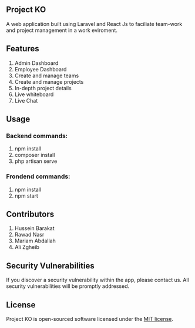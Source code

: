 ## Project KO

A web application built using Laravel and React Js to faciliate team-work and project management in a work eviroment.

## Features

1. Admin Dashboard
2. Employee Dashboard
3. Create and manage teams
4. Create and manage projects
5. In-depth project details
6. Live whiteboard
7. Live Chat

## Usage

### Backend commands:

1. npm install
2. composer install
3. php artisan serve

### Frondend commands:

1. npm install
2. npm start

## Contributors

1. Hussein Barakat
2. Rawad Nasr
3. Mariam Abdallah
4. Ali Zgheib

## Security Vulnerabilities

If you discover a security vulnerability within the app, please contact us. All security vulnerabilities will be promptly addressed.

## License

Project KO is open-sourced software licensed under the [MIT license](https://opensource.org/licenses/MIT).
